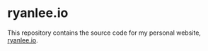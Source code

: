 # ryanlee.io

This repository contains the source code for my personal website, [ryanlee.io](https://ryanlee.io).
